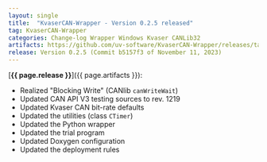 ```yaml
---
layout: single
title:  "KvaserCAN-Wrapper - Version 0.2.5 released"
tag: KvaserCAN-Wrapper
categories: Change-log Wrapper Windows Kvaser CANLib32
artifacts: https://github.com/uv-software/KvaserCAN-Wrapper/releases/tag/v0.2.5
release: Version 0.2.5 (Commit b5157f3 of November 11, 2023)
---
```

[**{{ page.release }}**]({{ page.artifacts }}):

- Realized "Blocking Write" (CANlib `canWriteWait`)
- Updated CAN API V3 testing sources to rev. 1219
- Updated Kvaser CAN bit-rate defaults
- Updated the utilities (class `CTimer`)
- Updated the Python wrapper
- Updated the trial program
- Updated Doxygen configuration
- Updated the deployment rules
